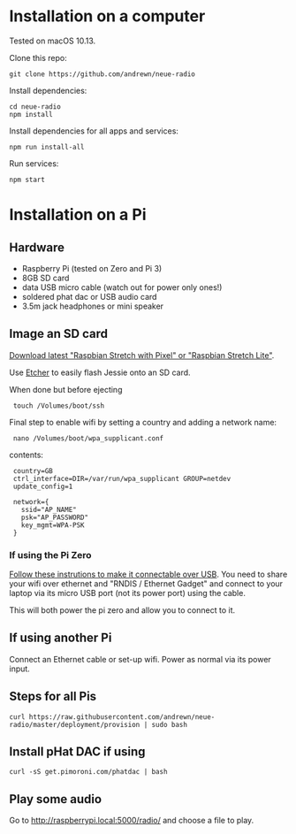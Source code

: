 # Installation on a computer

Tested on macOS 10.13.

Clone this repo:

    git clone https://github.com/andrewn/neue-radio

Install dependencies:

    cd neue-radio
    npm install

Install dependencies for all apps and services:

    npm run install-all

Run services:

    npm start

# Installation on a Pi

## Hardware

* Raspberry Pi (tested on Zero and Pi 3)
* 8GB SD card
* data USB micro cable (watch out for power only ones!)
* soldered phat dac or USB audio card
* 3.5m jack headphones or mini speaker

## Image an SD card

[Download latest "Raspbian Stretch with Pixel" or "Raspbian Stretch Lite"](https://www.raspberrypi.org/downloads/raspbian/).

Use [Etcher](https://etcher.io/) to easily flash Jessie onto an SD card.

When done but before ejecting

     touch /Volumes/boot/ssh

Final step to enable wifi by setting a country and adding a network name:

     nano /Volumes/boot/wpa_supplicant.conf

contents:

     country=GB
     ctrl_interface=DIR=/var/run/wpa_supplicant GROUP=netdev
     update_config=1

     network={
       ssid="AP_NAME"
       psk="AP_PASSWORD"
       key_mgmt=WPA-PSK
     }


### If using the Pi Zero

[Follow these instrutions to make it connectable over USB](http://blog.gbaman.info/?p=791). You need to share your wifi over ethernet and "RNDIS / Ethernet Gadget" and connect to your laptop via its micro USB port (not its power port) using the cable.

This will both power the pi zero and allow you to connect to it.

## If using another Pi

Connect an Ethernet cable or set-up wifi. Power as normal via its power input.

## Steps for all Pis

    curl https://raw.githubusercontent.com/andrewn/neue-radio/master/deployment/provision | sudo bash

## Install pHat DAC if using

    curl -sS get.pimoroni.com/phatdac | bash

## Play some audio

Go to http://raspberrypi.local:5000/radio/ and choose a file to play.
